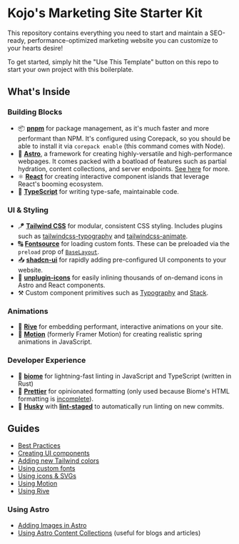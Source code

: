 # Kojo's Marketing Site Starter Kit

This repository contains everything you need to start and maintain a SEO-ready, performance-optimized marketing website you can customize to your hearts desire!

To get started, simply hit the "Use This Template" button on this repo to start your own project with this boilerplate.

## What's Inside

### Building Blocks

- 📦 **[pnpm](https://pnpm.io)** for package management, as it's much faster and more performant than NPM. It's configured using Corepack, so you should be able to install it via `corepack enable` (this command comes with Node).
- 🚀 **[Astro](https://astro.build)**, a framework for creating highly-versatile and high-performance webpages. It comes packed with a boatload of features such as partial hydration, content collections, and server endpoints. [See here](https://docs.astro.build/en/concepts/why-astro/) for more.
- ⚛️ **[React](https://react.dev)** for creating interactive component islands that leverage React's booming ecosystem.
- 👷 **[TypeScript](https://www.typescriptlang.org/)** for writing type-safe, maintainable code.

### UI & Styling

- 🪁 **[Tailwind CSS](https://tailwindcss.com)** for modular, consistent CSS styling. Includes plugins such as [tailwindcss-typography](https://github.com/tailwindlabs/tailwindcss-typography) and [tailwindcss-animate](https://github.com/jamiebuilds/tailwindcss-animate).
- 🔠 **[Fontsource](https://fontsource.org/)** for loading custom fonts. These can be preloaded via the `preload` prop of [`BaseLayout`](src/layouts/BaseLayout.astro).
- 📥 **[shadcn-ui](https://ui.shadcn.com/)** for rapidly adding pre-configured UI components to your website.
- 🦄 **[unplugin-icons](https://github.com/unplugin/unplugin-icons)** for easily inlining thousands of on-demand icons in Astro and React components.
- ⚒️ Custom component primitives such as [Typography](src/components/ui/Typography.tsx) and [Stack](src/components/ui/Stack.tsx).

### Animations

- 🚥 **[Rive](https://rive.app)** for embedding performant, interactive animations on your site.
- 🏃 **[Motion](https://motion.dev)** (formerly Framer Motion) for creating realistic spring animations in JavaScript.

### Developer Experience

- 📝 **[biome](biomejs.dev)** for lightning-fast linting in JavaScript and TypeScript (written in Rust)
- 🎨 **[Prettier](prettier.io)** for opinionated formatting (only used because Biome's HTML formatting is [incomplete](https://biomejs.dev/internals/language-support/)).
- 🐶 **[Husky](https://github.com/typicode/husky)** with **[lint-staged](https://github.com/lint-staged/lint-staged)** to automatically run linting on new commits.

## Guides

- [Best Practices](docs/best-practices.md)
- [Creating UI components](docs/shadcn.md)
- [Adding new Tailwind colors](docs/tailwind.md)
- [Using custom fonts](docs/fonts.md)
- [Using icons & SVGs](docs/icons.md)
- [Using Motion](docs/motion.md)
- [Using Rive](docs/rive.md)

### Using Astro

- [Adding Images in Astro](https://docs.astro.build/en/guides/images)
- [Using Astro Content Collections](https://docs.astro.build/en/guides/content-collections/) (useful for blogs and articles)
